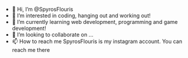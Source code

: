 - 👋 Hi, I’m @SpyrosFlouris
- 👀 I’m interested in coding, hanging out and working out!
- 🌱 I’m currently learning web development, programming and game development!
- 💞️ I’m looking to collaborate on ...
- 📫 How to reach me SpyrosFlouris is my instagram account. You can reach me there

<!---
SpyrosFlouris/SpyrosFlouris is a ✨ special ✨ repository because its `README.md` (this file) appears on your GitHub profile.
You can click the Preview link to take a look at your changes.
--->
